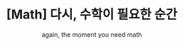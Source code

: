 ---
layout: post
title: "[Math] 다시, 수학이 필요한 순간"
subtitle: "again, the moment you need math"
category: books
tags: math book
image:
path: /assets/img/books/math/2022-01-16/sapiens.png
---